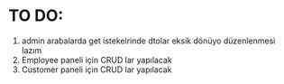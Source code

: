 # TO DO: 
1. admin arabalarda get istekelrinde dtolar eksik dönüyo düzenlenmesi lazım
2. Employee paneli için CRUD lar yapılacak
3. Customer paneli için CRUD lar yapılacak
